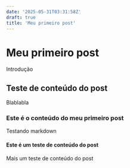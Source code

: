 ```yaml
---
date: '2025-05-31T03:31:58Z'
draft: true
title: 'Meu primeiro post'
---
```


# Meu primeiro post

Introdução

## Teste de conteúdo do post

Blablabla

### Este é o conteúdo do meu primeiro post

Testando markdown

#### Este é um teste de conteúdo do post

Mais um teste de conteúdo do post
